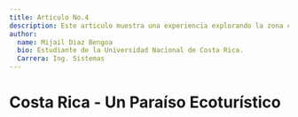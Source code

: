 ```yaml
---
title: Articulo No.4
description: Este articulo muestra una experiencia explorando la zona costera de Costa Rica.
author:
  name: Mijail Diaz Bengoa
  bio: Estudiante de la Universidad Nacional de Costa Rica.
  Carrera: Ing. Sistemas
---
```

# Costa Rica - Un Paraíso Ecoturístico

<info-box>
  <template #info-box>
  <center><img src="https://i.pinimg.com/originals/d6/b5/c5/d6b5c5c14c9ad2a594c86f19d92ada7a.png" width="700" /></center>
  <div style="padding: 10px; float: left; width: 47%; text-align: justify"><p>Costa Rica, un país que se erige como una joya en el corazón de Centroamérica, ha ganado merecidamente su reputación como un destino turístico excepcional gracias a su deslumbrante escenario natural y su compromiso con la conservación. Con su vasta franja costera que se extiende a lo largo del océano Pacífico y el mar Caribe, Costa Rica ofrece un espectáculo impresionante para los amantes del turismo costero y ecológico.
</p>
<p>
Uno de los aspectos más notables del turismo en Costa Rica es su enfoque sostenible y su empeño en preservar su rica biodiversidad. El país alberga una abundante variedad de ecosistemas, desde playas de arena blanca y exuberantes selvas tropicales hasta manglares y humedales. Para los viajeros que buscan conectarse con la naturaleza en su estado más puro, los parques nacionales y las reservas biológicas ofrecen un santuario para especies únicas, incluidas las icónicas tortugas marinas y una asombrosa variedad de aves.
</p></div>
<div style="padding: 10px; float: right; width: 47%; text-align: justify">
<p>
Los entusiastas del ecoturismo encontrarán en Costa Rica un paraíso para sus deseos de aventura y descubrimiento. Desde paseos en canopy que ofrecen vistas panorámicas de la selva hasta emocionantes descensos en ríos en aguas cristalinas, la oferta de actividades es diversa y emocionante. Los amantes del submarinismo pueden explorar los arrecifes de coral en el Caribe, mientras que los observadores de aves encontrarán su paraíso personal en los densos bosques del país.
</p><p>
Pero el turismo en Costa Rica no se trata solo de la naturaleza: la cultura y las comunidades costeras también desempeñan un papel fundamental en la experiencia. Los encantadores pueblos pesqueros a lo largo de la costa ofrecen una autenticidad que es difícil de encontrar en otros lugares. Ya sea disfrutando de la cocina local a base de mariscos frescos o sumergiéndose en la rica mezcla de influencias culturales en la costa caribeña, los viajeros pueden experimentar la esencia misma de Costa Rica a través de su gente y su estilo de vida.
</p>
</div>
<div style="width: 100%; padding: 10px; text-align: justify">
<br>
<br>
<p>
En resumen, el turismo costero en Costa Rica es un canto a la belleza natural y a la sostenibilidad. Los viajeros que buscan una experiencia auténtica y transformadora encontrarán en este rincón del mundo una combinación única de biodiversidad cautivadora, aventuras emocionantes y comunidades acogedoras. Costa Rica sigue siendo un faro brillante en el mundo del turismo, recordándonos la importancia de cuidar y apreciar nuestro planeta mientras nos embarcamos en nuestras propias aventuras costeras.</p></div>
  </template>
</info-box>